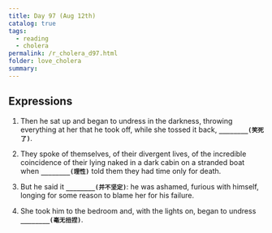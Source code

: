 ```yaml
---
title: Day 97 (Aug 12th)
catalog: true
tags: 
  - reading
  - cholera
permalink: /r_cholera_d97.html
folder: love_cholera
summary: 
---
```


## Expressions

1.  Then he sat up and began to undress in the darkness, throwing everything at her that he took off, while she tossed it back, <b data-toggle="tooltip" data-original-title="{{site.data.answers.ig_a}}">`________(笑死了)`</b>.

2.  They spoke of themselves, of their divergent lives, of the incredible coincidence of their lying naked in a dark cabin on a stranded boat when <b data-toggle="tooltip" data-original-title="{{site.data.answers.ig_b}}">`________(理性)`</b> told them they had time only for death.

3.  But he said it <b data-toggle="tooltip" data-original-title="{{site.data.answers.ig_c}}">`________(并不坚定)`</b>: he was ashamed, furious with himself, longing for some reason to blame her for his failure.

4.  She took him to the bedroom and, with the lights on, began to undress <b data-toggle="tooltip" data-original-title="{{site.data.answers.ig_d}}">`________(毫无扭捏)`</b>.